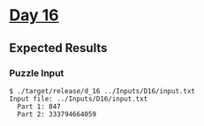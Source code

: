 # [Day 16](https://adventofcode.com/2021/day/16)

## Expected Results

### Puzzle Input

```console
$ ./target/release/d_16 ../Inputs/D16/input.txt
Input file: ../Inputs/D16/input.txt
  Part 1: 847
  Part 2: 333794664059
```
